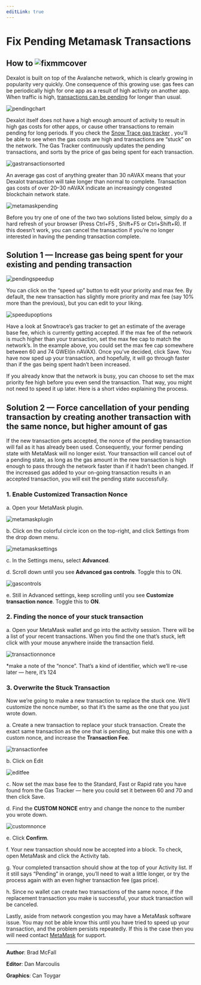 ```yaml
---
editLink: true
---
```


# Fix Pending Metamask Transactions
 How to
  ![fixmmcover](/images/recovrmmtxn/fixpendngcvr.png)
---
 Dexalot is built on top of the Avalanche network, which is clearly growing in popularity very quickly. One consequence of this growing use: gas fees can be periodically high for one app as a result of high activity on another app. When traffic is high, [transactions can be pending](https://snowtrace.io/chart/pendingtx) for longer than usual.

 ![pendingchart](/images/recovrmmtxn/pendngchrt.png)

Dexalot itself does not have a high enough amount of activity to result in high gas costs for other apps, or cause other transactions to remain pending for long periods. If you check the [Snow Trace gas tracker](https://snowtrace.io/gastracker) , you’ll be able to see when the gas costs are high and transactions are “stuck” on the network. The Gas Tracker continuously updates the pending transactions, and sorts by the price of gas being spent for each transaction.

 ![gastransactionsorted](/images/recovrmmtxn/gastxnsortd.png)

An average gas cost of anything greater than 30 nAVAX means that your Dexalot transaction will take longer than normal to complete. Transaction gas costs of over 20–30 nAVAX indicate an increasingly congested blockchain network state.

 ![metamaskpending](/images/recovrmmtxn/mmpending.png)

Before you try one of one of the two two solutions listed below, simply do a hard refresh of your browser (Press Ctrl+F5 , Shift+F5 or Ctrl+Shift+R). If this doesn’t work, you can cancel the transaction if you’re no longer interested in having the pending transaction complete.

## Solution 1 — Increase gas being spent for your existing and pending transaction

![pendingspeedup](/images/recovrmmtxn/pendngspeedup.png)

You can click on the “speed up” button to edit your priority and max fee. By default, the new transaction has slightly more priority and max fee (say 10% more than the previous), but you can edit to your liking.

![speedupoptions](/images/recovrmmtxn/speedpopts.png)

Have a look at Snowtrace’s gas tracker to get an estimate of the average base fee, which is currently getting accepted. If the max fee of the network is much higher than your transaction, set the max fee cap to match the network’s. In the example above, you could set the max fee cap somewhere between 60 and 74 GWEI(in nAVAX). Once you’ve decided, click Save. You have now sped up your transaction, and hopefully, it will go through faster than if the gas being spent hadn’t been increased.

If you already know that the network is busy, you can choose to set the max priority fee high before you even send the transaction. That way, you might not need to speed it up later. Here is a short video explaining the process.

<YouTube id="gsfJywNxpi4" />

## Solution 2 — Force cancellation of your pending transaction by creating another transaction with the same nonce, but higher amount of gas

If the new transaction gets accepted, the nonce of the pending transaction will fail as it has already been used. Consequently, your former pending state with MetaMask will no longer exist. Your transaction will cancel out of a pending state, as long as the gas amount in the new transaction is high enough to pass through the network faster than if it hadn’t been changed. If the increased gas added to your on-going transaction results in an accepted transaction, you will exit the pending state successfully.

### 1. Enable Customized Transaction Nonce
a. Open your MetaMask plugin.

![metamaskplugin](/images/recovrmmtxn/mmplgin.png)

b. Click on the colorful circle icon on the top-right, and click Settings from the drop down menu.

![metamasksettings](/images/recovrmmtxn/mmstngs.png)

c. In the Settings menu, select **Advanced**.

d. Scroll down until you see **Advanced gas controls**. Toggle this to ON.

![gascontrols](/images/recovrmmtxn/gscntlrs.png)

e. Still in Advanced settings, keep scrolling until you see **Customize transaction nonce**. Toggle this to **ON**.

### 2. Finding the nonce of your stuck transaction
a. Open your MetaMask wallet and go into the activity session. There will be a list of your recent transactions. When you find the one that’s stuck, left click with your mouse anywhere inside the transaction field.

![transactionnonce](/images/recovrmmtxn/txnnonce.png)

*make a note of the “nonce”. That’s a kind of identifier, which we’ll re-use later — here, it’s 124

### 3. Overwrite the Stuck Transaction
Now we’re going to make a new transaction to replace the stuck one. We’ll customize the nonce number, so that it’s the same as the one that you just wrote down.

a. Create a new transaction to replace your stuck transaction. Create the exact same transaction as the one that is pending, but make this one with a custom nonce, and increase the **Transaction Fee**.

![transactionfee](/images/recovrmmtxn/txnfee.png)

b. Click on Edit

![editfee](/images/recovrmmtxn/edtfee.png)

c. Now set the max base fee to the Standard, Fast or Rapid rate you have found from the Gas Tracker — here you could set it between 60 and 70 and then click Save.

d. Find the **CUSTOM NONCE** entry and change the nonce to the number you wrote down.

![customnonce](/images/recovrmmtxn/cstmnonce.png)

e. Click **Confirm**.

f. Your new transaction should now be accepted into a block. To check, open MetaMask and click the Activity tab.

g. Your completed transaction should show at the top of your Activity list. If it still says “Pending” in orange, you’ll need to wait a little longer, or try the process again with an even higher transaction fee (gas price).

h. Since no wallet can create two transactions of the same nonce, if the replacement transaction you make is successful, your stuck transaction will be canceled.

Lastly, aside from network congestion you may have a MetaMask software issue. You may not be able know this until you have tried to speed up your transaction, and the problem persists repeatedly. If this is the case then you will need contact [MetaMask](https://metamask.zendesk.com/hc/en-us/requests/new) for support.

---

**Author**: Brad McFall

**Editor**: Dan Marcoulis

**Graphics**: Can Toygar
